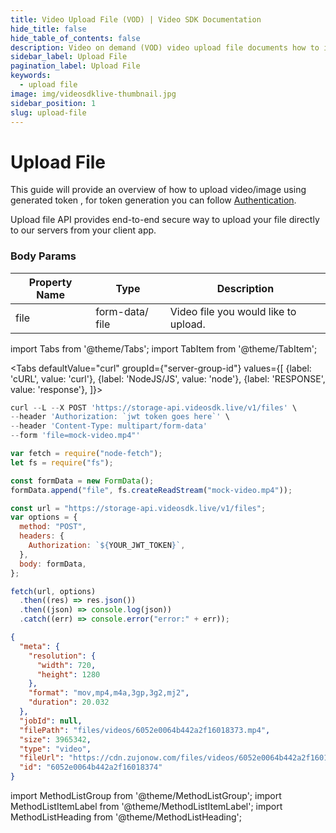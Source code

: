 ```yaml
---
title: Video Upload File (VOD) | Video SDK Documentation
hide_title: false
hide_table_of_contents: false
description: Video on demand (VOD) video upload file documents how to interact with the video encoding API It's our go-to reference whether you're just getting started.
sidebar_label: Upload File
pagination_label: Upload File
keywords:
  - upload file
image: img/videosdklive-thumbnail.jpg
sidebar_position: 1
slug: upload-file
---
```


# Upload File

This guide will provide an overview of how to upload video/image using generated token , for token generation you can follow [Authentication](/docs/guide/video-on-demand/authentication).

Upload file API provides end-to-end secure way to upload your file directly to our servers from your client app.

### Body Params

| Property Name | Type            | Description                          |
| ------------- | --------------- | ------------------------------------ |
| file          | form-data/ file | Video file you would like to upload. |

import Tabs from '@theme/Tabs';
import TabItem from '@theme/TabItem';

<Tabs
defaultValue="curl"
groupId={"server-group-id"}
values={[
{label: 'cURL', value: 'curl'},
{label: 'NodeJS/JS', value: 'node'},
{label: 'RESPONSE', value: 'response'},
]}>
<TabItem value="curl">

```js
curl --L --X POST 'https://storage-api.videosdk.live/v1/files' \
--header 'Authorization: `jwt token goes here`' \
--header 'Content-Type: multipart/form-data'
--form 'file=mock-video.mp4"'
```

</TabItem>
<TabItem value="node">

```js
var fetch = require("node-fetch");
let fs = require("fs");

const formData = new FormData();
formData.append("file", fs.createReadStream("mock-video.mp4"));

const url = "https://storage-api.videosdk.live/v1/files";
var options = {
  method: "POST",
  headers: {
    Authorization: `${YOUR_JWT_TOKEN}`,
  },
  body: formData,
};

fetch(url, options)
  .then((res) => res.json())
  .then((json) => console.log(json))
  .catch((err) => console.error("error:" + err));
```

</TabItem>

<TabItem value="response">

```json
{
  "meta": {
    "resolution": {
      "width": 720,
      "height": 1280
    },
    "format": "mov,mp4,m4a,3gp,3g2,mj2",
    "duration": 20.032
  },
  "jobId": null,
  "filePath": "files/videos/6052e0064b442a2f16018373.mp4",
  "size": 3965342,
  "type": "video",
  "fileUrl": "https://cdn.zujonow.com/files/videos/6052e0064b442a2f16018373.mp4",
  "id": "6052e0064b442a2f16018374"
}
```

</TabItem>
</Tabs>

import MethodListGroup from '@theme/MethodListGroup';
import MethodListItemLabel from '@theme/MethodListItemLabel';
import MethodListHeading from '@theme/MethodListHeading';

<MethodListGroup>
  <MethodListItemLabel  description="Response Body" >
    <MethodListGroup>
      <MethodListHeading heading="parameters" />
      <MethodListItemLabel name="id"  type={"string"}  description="Unique identifier of file." />
      <MethodListItemLabel name="type"  type={"string"}  description="type of file uploaded video or image." />
      <MethodListItemLabel name="size"  type={"number"}  description="size of uploaded file(in bytes)." />
      <MethodListItemLabel name="meta"  type={"object"}  description="information about uploaded file such as resolution, format, etc." />
        <MethodListItemLabel name="fileUrl"  type={"string"}  description="The url where the file is stored." />
    </MethodListGroup>
  </MethodListItemLabel>
</MethodListGroup>

